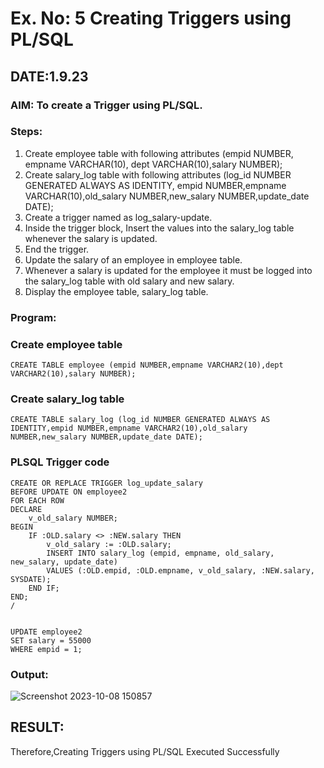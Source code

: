 # Ex. No: 5 Creating Triggers using PL/SQL

## DATE:1.9.23

### AIM: To create a Trigger using PL/SQL.

### Steps:
1. Create employee table with following attributes (empid NUMBER, empname VARCHAR(10), dept VARCHAR(10),salary NUMBER);
2. Create salary_log table with following attributes (log_id NUMBER GENERATED ALWAYS AS IDENTITY, empid NUMBER,empname VARCHAR(10),old_salary NUMBER,new_salary NUMBER,update_date DATE);
3. Create a trigger named as log_salary-update.
4. Inside the trigger block, Insert the values into the salary_log table whenever the salary is updated.
5. End the trigger.
6. Update the salary of an employee in employee table.
7. Whenever a salary is updated for the employee it must be logged into the salary_log table with old salary and new salary.
8. Display the employee table, salary_log table.

### Program:

### Create employee table
```
CREATE TABLE employee (empid NUMBER,empname VARCHAR2(10),dept VARCHAR2(10),salary NUMBER);
```


### Create salary_log table
```
CREATE TABLE salary_log (log_id NUMBER GENERATED ALWAYS AS IDENTITY,empid NUMBER,empname VARCHAR2(10),old_salary NUMBER,new_salary NUMBER,update_date DATE);
```

### PLSQL Trigger code
```
CREATE OR REPLACE TRIGGER log_update_salary
BEFORE UPDATE ON employee2
FOR EACH ROW
DECLARE
    v_old_salary NUMBER;
BEGIN
    IF :OLD.salary <> :NEW.salary THEN
        v_old_salary := :OLD.salary;
        INSERT INTO salary_log (empid, empname, old_salary, new_salary, update_date)
        VALUES (:OLD.empid, :OLD.empname, v_old_salary, :NEW.salary, SYSDATE);
    END IF;
END;
/


UPDATE employee2
SET salary = 55000
WHERE empid = 1;
```
### Output:
![Screenshot 2023-10-08 150857](https://github.com/Melvin14112004/Ex-No-5-Creating-Triggers-using-PL-SQL/assets/129204995/7d951459-7284-4dc4-88e4-5ef95d9cb207)

## RESULT:

Therefore,Creating Triggers using PL/SQL Executed Successfully

